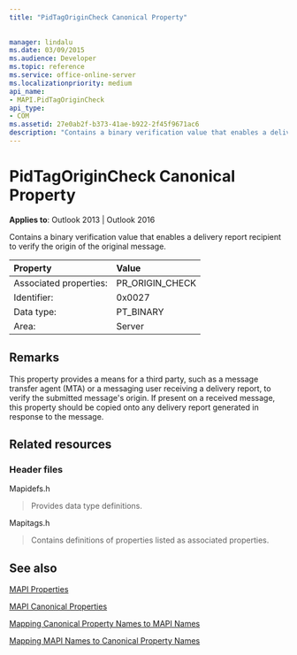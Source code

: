 ```yaml
---
title: "PidTagOriginCheck Canonical Property"
 
 
manager: lindalu
ms.date: 03/09/2015
ms.audience: Developer
ms.topic: reference
ms.service: office-online-server
ms.localizationpriority: medium
api_name:
- MAPI.PidTagOriginCheck
api_type:
- COM
ms.assetid: 27e0ab2f-b373-41ae-b922-2f45f9671ac6
description: "Contains a binary verification value that enables a delivery report recipient to verify the origin of the original message."
---
```


# PidTagOriginCheck Canonical Property

  
  
**Applies to**: Outlook 2013 | Outlook 2016 
  
Contains a binary verification value that enables a delivery report recipient to verify the origin of the original message.
  
|Property |Value |
|:-----|:-----|
|Associated properties:  <br/> |PR_ORIGIN_CHECK  <br/> |
|Identifier:  <br/> |0x0027  <br/> |
|Data type:  <br/> |PT_BINARY  <br/> |
|Area:  <br/> |Server  <br/> |
   
## Remarks

This property provides a means for a third party, such as a message transfer agent (MTA) or a messaging user receiving a delivery report, to verify the submitted message's origin. If present on a received message, this property should be copied onto any delivery report generated in response to the message.
  
## Related resources

### Header files

Mapidefs.h
  
> Provides data type definitions.
    
Mapitags.h
  
> Contains definitions of properties listed as associated properties.
    
## See also



[MAPI Properties](mapi-properties.md)
  
[MAPI Canonical Properties](mapi-canonical-properties.md)
  
[Mapping Canonical Property Names to MAPI Names](mapping-canonical-property-names-to-mapi-names.md)
  
[Mapping MAPI Names to Canonical Property Names](mapping-mapi-names-to-canonical-property-names.md)

